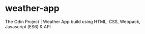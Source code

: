 # weather-app
The Odin Project | Weather App build using HTML, CSS, Webpack, Javascript (ES6) &amp; API
